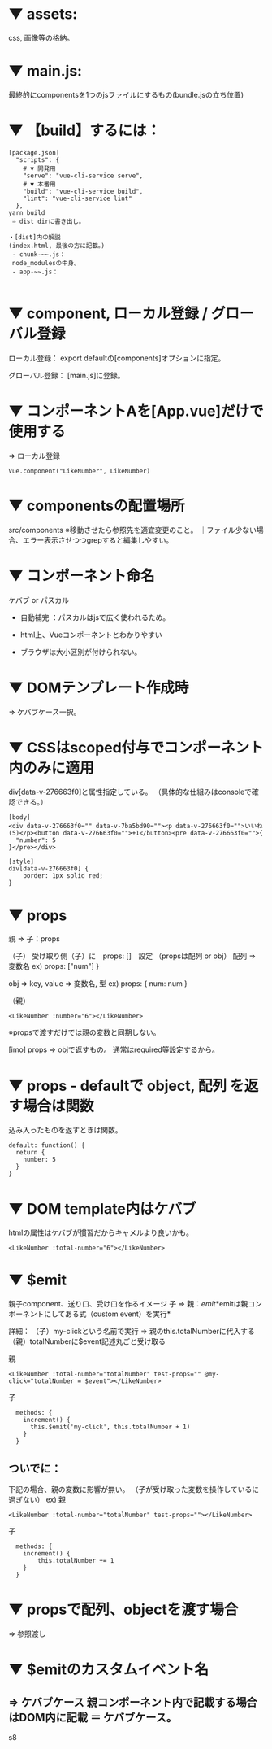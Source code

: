 # ▼ assets:
css, 画像等の格納。

# ▼ main.js:
最終的にcomponentsを1つのjsファイルにするもの(bundle.jsの立ち位置)

# ▼ 【build】するには：
```
[package.json]
  "scripts": {
    # ▼ 開発用
    "serve": "vue-cli-service serve",
    # ▼ 本番用
    "build": "vue-cli-service build",
    "lint": "vue-cli-service lint"
  },
yarn build
 ⇒ dist dirに書き出し。

・[dist]内の解説
(index.html, 最後の方に記載。)
 - chunk-~~.js：
 node_modulesの中身。
 - app-~~.js：
 
```
# ▼ component, ローカル登録 / グローバル登録
ローカル登録：
export defaultの[components]オプションに指定。

グローバル登録：
[main.js]に登録。

# ▼ コンポーネントAを[App.vue]だけで使用する
 ⇒ ローカル登録
```
Vue.component("LikeNumber", LikeNumber)
```
# ▼ componentsの配置場所
src/components
※移動させたら参照先を適宜変更のこと。
｜ファイル少ない場合、エラー表示させつつgrepすると編集しやすい。

# ▼ コンポーネント命名
ケバブ or パスカル
 - 自動補完
：パスカルはjsで広く使われるため。

 - html上、Vueコンポーネントとわかりやすい

 - ブラウザは大小区別が付けられない。

# ▼ DOMテンプレート作成時
 ⇒ ケバブケース一択。

# ▼ CSSはscoped付与でコンポーネント内のみに適用

div[data-v-276663f0]と属性指定している。
（具体的な仕組みはconsoleで確認できる。）
```
[body]
<div data-v-276663f0="" data-v-7ba5bd90=""><p data-v-276663f0="">いいね(5)</p><button data-v-276663f0="">+1</button><pre data-v-276663f0="">{
  "number": 5
}</pre></div>

[style]
div[data-v-276663f0] {
    border: 1px solid red;
}
```

# ▼ props
親 ⇒ 子：props

（子）
受け取り側（子）に　props: []　設定
（propsは配列 or obj）
配列 ⇒ 変数名
ex)
props: ["num"]
}

obj ⇒ key, value ⇒ 変数名, 型
ex)
props: {
  num: num
}

（親）
```
<LikeNumber :number="6"></LikeNumber>
```
※propsで渡すだけでは親の変数と同期しない。

[imo]
props ⇒ objで返すもの。
通常はrequired等設定するから。

# ▼ props - defaultで object, 配列 を返す場合は関数
込み入ったものを返すときは関数。
```
default: function() {
  return {
    number: 5
  }
}
```

# ▼ DOM template内はケバブ
htmlの属性はケバブが慣習だからキャメルより良いかも。
```
<LikeNumber :total-number="6"></LikeNumber>
```

# ▼ $emit
親子component、送り口、受け口を作るイメージ
子 ⇒ 親：$emit
*$emitは親コンポーネントにしてある式（custom event）を実行*

詳細：
（子）my-clickという名前で実行 ⇒ 親のthis.totalNumberに代入する
（親）totalNumberに$event記述丸ごと受け取る

親
```
<LikeNumber :total-number="totalNumber" test-props="" @my-click="totalNumber = $event"></LikeNumber>
```
子
```
  methods: {
    increment() {
      this.$emit('my-click', this.totalNumber + 1)
    }
  }
```



## ついでに：
下記の場合、親の変数に影響が無い。
（子が受け取った変数を操作しているに過ぎない）
ex)
親
```
<LikeNumber :total-number="totalNumber" test-props=""></LikeNumber>
```
子
```
  methods: {
    increment() {
        this.totalNumber += 1
    }
  }
```

# ▼ propsで配列、objectを渡す場合
 ⇒ 参照渡し

# ▼ $emitのカスタムイベント名
 ⇒ ケバブケース
親コンポーネント内で記載する場合はDOM内に記載 ＝ ケバブケース。
---
s8